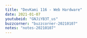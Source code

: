 ```yaml
---
title: "DevKami 116 - Web Hardware"
date: 2021-01-07
youtubeid: "GNJiYB3T_us"
buzzcorner: "buzzcorner-20210107"
notes: "notes-20210107"
---
```

